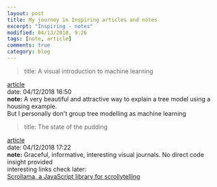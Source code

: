 ```yaml
---
layout: post
title: My journey in Inspiring articles and notes
excerpt: "Inspiring - notes"
modified: 04/13/2018, 9:26
tags: [note, article]
comments: true
category: blog
---
```


>title: A visual introduction to machine learning  

[article](http://www.r2d3.us/visual-intro-to-machine-learning-part-1/)  
date: 04/12/2018 16:50  
**note:** A very beautiful and attractive way to explain a tree model using a housing example.   
But I personally don't group tree modelling as machine learning  

>title: The state of the pudding  

[article](https://medium.com/@matthew_daniels/the-state-of-the-pudding-2018-9661ab4d299c)  
date: 04/12/2018 17:22  
**note:** Graceful, informative, interesting visual journals. No direct code insight provided   
interesting links check later:  
[Scrollama, a JavaScript library for scrollytelling](https://github.com/russellgoldenberg/scrollama)  
